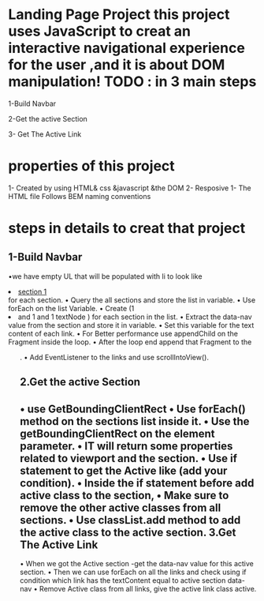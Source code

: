Landing Page Project
this project uses JavaScript to creat an interactive navigational experience for the user ,and it is about DOM manipulation!
TODO : in 3 main steps
=========================
1-Build Navbar 

2-Get the active Section
 
3- Get The Active Link

properties of this project
==========================
1- Created by using HTML& css &javascript &the DOM
2- Resposive
1- The HTML file Follows BEM naming conventions

steps in details to creat that project
========================================
1-Build Navbar
---------------
•we have empty UL that will be populated with li to look like
  <li><a class="menu__link" href="#section1">section 1</a></li> for each section.
• Query the all sections and store the list in variable.
• Use forEach on the list Variable.
• Create (1 <li> and 1 <a> and 1 textNode ) for each section in the list.
• Extract the data-nav value from the section and store it in   variable.
• Set this variable for the text content of each link.
• For Better performance use appendChild on the Fragment inside the loop.
• After the loop end append that Fragment to the <ul>.
• Add EventListener to the links and use scrollIntoView().

2.Get the active Section
------------------------

 • use GetBoundingClientRect 
 • Use forEach() method on the sections list inside it.
 • Use the getBoundingClientRect on the element parameter.
 • IT will return some properties related to viewport and the section.
 • Use if statement to get the Active like (add your condition).
 • Inside the if statement before add active class to the section,
 • Make sure to remove the other active classes from all sections.
 • Use classList.add method to add the active class to the active section.
 3.Get The Active Link
 ---------------------------
 • When we got the Active section -get the data-nav value for this active section.
 • Then we can use forEach on all the links and check using if condition
   which link has the textContent equal to active section data-nav
 • Remove Active class from all links, give the active link class active.